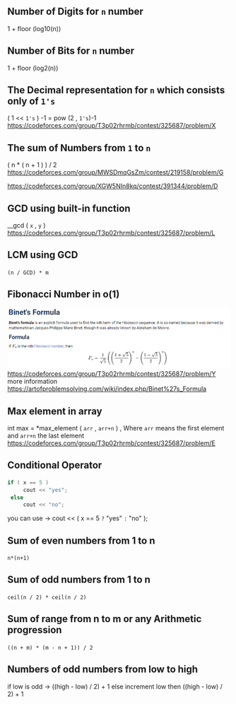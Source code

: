 ## Number of Digits for `n` number
1 + floor (log10(n))

## Number of Bits for `n` number
1 + floor (log2(n))

## The Decimal representation for `n`  which consists only of `1's`
 ( 1 << `1's` ) -1 = pow (2 , `1's`)-1  
 https://codeforces.com/group/T3p02rhrmb/contest/325687/problem/X  
 
 ## The sum of Numbers from `1` to `n`
 ( n * ( n + 1 ) ) / 2  
 https://codeforces.com/group/MWSDmqGsZm/contest/219158/problem/G
 
 https://codeforces.com/group/XGW5NIn8kq/contest/391344/problem/D

## GCD using built-in function
__gcd ( `x` ,  `y` )   
https://codeforces.com/group/T3p02rhrmb/contest/325687/problem/L
## LCM using GCD
``(n / GCD) * m``

## Fibonacci Number in o(1)
![Alt text](/images/Binet'sFormula.png)    
https://codeforces.com/group/T3p02rhrmb/contest/325687/problem/Y   
more information   
https://artofproblemsolving.com/wiki/index.php/Binet%27s_Formula

## Max element in array
 int max = *max_element ( `arr` , `arr+n` )  , Where `arr` means the first element and `arr+n` the last element  
 https://codeforces.com/group/T3p02rhrmb/contest/325687/problem/E  
 
 ## Conditional Operator
 ```c
 if ( x == 5 )  
      cout << "yes";  
  else  
      cout << "no"; 
 ```
  you can use &rarr; cout << ( x == 5  `?` "yes" `:` "no" );   
  
 ## Sum of even numbers from 1 to n
 ``n*(n+1)``
 
  ## Sum of odd numbers from 1 to n
 ``ceil(n / 2) * ceil(n / 2) ``
 
 ## Sum of range from n to m or any Arithmetic progression
 ``((n + m) * (m - n + 1)) / 2``
 
 ## Numbers of odd numbers from low to high
 if low is odd &rarr; ((high - low) / 2) + 1 
 else increment low then  ((high - low) / 2) + 1 
  

